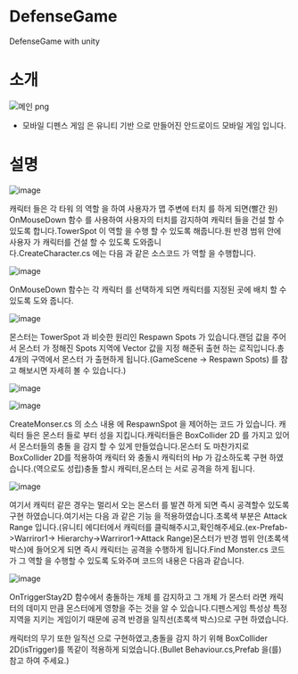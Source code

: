 # DefenseGame
DefenseGame with unity

# 소개 

![메인 png](https://user-images.githubusercontent.com/11676387/62414359-2de57a80-b655-11e9-9d26-fb7214cde3bf.jpg)


- 모바일 디펜스 게임 은 유니티 기반 으로 만들어진 안드로이드 모바일 게임 입니다.


# 설명


![image](https://user-images.githubusercontent.com/11676387/62420802-8ce9d480-b6d3-11e9-9dcf-f8260bce5d83.png)
    
   캐릭터 들은 각 타워 의 역할 을 하여 사용자가 맵 주변에 터치 를 하게 되면(빨간 원) OnMouseDown 함수 를 사용하여 사용자의 터치를 감지하여 캐릭터 들을 
   건설 할 수 있도록 합니다.TowerSpot 이 역할 을 수행 할 수 있도록 해줍니다.원 반경 범위 안에 사용자 가 캐릭터를 건설 할 수 있도록 도와줍니   
   다.CreateCharacter.cs 에는 다음 과 같은 소스코드 가 역할 을 수행합니다.


 
![image](https://user-images.githubusercontent.com/11676387/62420842-f833a680-b6d3-11e9-9c8f-24c1fe7736c1.png)

   OnMouseDown 함수는 각 캐릭터 를 선택하게 되면 캐릭터를 지정된 곳에 배치 할 수 있도록 도와 줍니다.
   
![image](https://user-images.githubusercontent.com/11676387/62420875-84de6480-b6d4-11e9-9a3f-b7d86a89c958.png)
    
몬스터는 TowerSpot 과 비슷한 원리인 Respawn Spots 가 있습니다.랜덤 값을 주어서 몬스터 가 정해진 Spots 지역에 Vector 값을 지정 해준뒤 출현 하는 로직입니다.총 4개의 구역에서 몬스터 가 출현하게 됩니다.(GameScene -> Respawn Spots) 를 참고 해보시면 자세히 볼 수 있습니다.)
   
![image](https://user-images.githubusercontent.com/11676387/62420889-c2db8880-b6d4-11e9-933f-14a5cd5e6aea.png)
   
![image](https://user-images.githubusercontent.com/11676387/62420981-e3581280-b6d5-11e9-897c-c226316b609d.png)

CreateMonser.cs 의 소스 내용 에 RespawnSpot 을 제어하는 코드 가 있습니다.
캐릭터 들은 몬스터 들로 부터 성을 지킵니다.캐릭터들은 BoxCollider 2D 를 가지고 있어서 몬스터들의 충돌 을 감지 할 수 있게 만들었습니다.몬스터 도 마찬가지로 BoxCollider 2D를 적용하여 캐릭터 와 충돌시 캐릭터의 Hp 가 감소하도록 구현 하였습니다.(역으로도 성립)충돌 할시 캐릭터,몬스터 는 서로 공격을 하게 됩니다.

![image](https://user-images.githubusercontent.com/11676387/62421006-3cc04180-b6d6-11e9-92c1-106049ab0e67.png)


여기서 캐릭터 같은 경우는 멀리서 오는 몬스터 를 발견 하게 되면 즉시 공격할수 있도록 구현 하였습니다.여기서는 다음 과 같은 기능 을 적용하였습니다.초록색 부분은 Attack Range 입니다.(유니티 에디터에서 캐릭터를 클릭해주시고,확인해주세요.(ex-Prefab->Warriror1-> Hierarchy->Warriror1->Attack Range)몬스터가 반경 범위 안(초록색 박스)에 들어오게 되면 즉시 캐릭터는 공격을 수행하게 됩니다.Find Monster.cs 코드가 그 역할 을 수행할 수 있도록 도와주며 코드의 내용은 다음과 같습니다.


![image](https://user-images.githubusercontent.com/11676387/62420997-2e722580-b6d6-11e9-8296-a1fa9ab41599.png)



OnTriggerStay2D 함수에서 충돌하는 개체 를 감지하고 그 개체 가 몬스터 라면 캐릭터의 데미지 만큼 몬스터에게 영향을 주는 것을 알 수 있습니다.디펜스게임 특성상 특정 지역을 지키는 게임이기 때문에 공격 반경을 일직선(초록색 박스)으로 구현 하였습니다.

캐릭터의 무기 또한 일직선 으로 구현하였고,충돌을 감지 하기 위해 BoxCollider 2D(isTrigger)를 똑같이 적용하게 되었습니다.(Bullet Behaviour.cs,Prefab 을(를) 참고 하여 주세요.)




